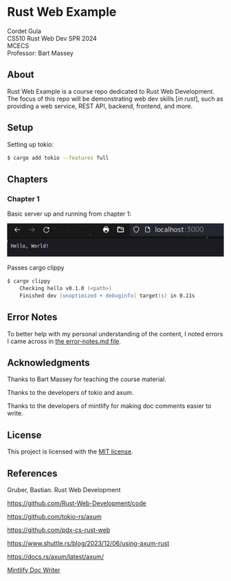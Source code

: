 # Rust Web Example

Cordet Gula  
CS510 Rust Web Dev SPR 2024  
MCECS  
Professor: Bart Massey

## About

Rust Web Example is a course repo dedicated to Rust Web Development. The focus of this repo will be demonstrating web dev skills [*in rust*], such as providing a web service, REST API, backend, frontend, and more.  

## Setup

<!-- Setup Section -->

Setting up tokio:

```zsh
$ cargo add tokio --features full
```

<!-- Code Snippets -->
## Chapters

### Chapter 1

Basic server up and running from chapter 1:

![Image of server](dev-examples/assets/hello-server.png)

<!-- Checking -->
Passes cargo clippy

```zsh
$ cargo clippy
    Checking hello v0.1.0 (<path>)
    Finished dev [unoptimized + debuginfo] target(s) in 0.11s
```

## Error Notes

To better help with my personal understanding of the content, I noted errors I came across in [the error-notes.md file](./error-notes.md).

## Acknowledgments

Thanks to Bart Massey for teaching the course material.

Thanks to the developers of tokio and axum.

Thanks to the developers of mintlify for making doc comments easier to write.

## License

This project is licensed with the [MIT license](./LICENSE).

## References  

Gruber, Bastian. Rust Web Development

https://github.com/Rust-Web-Development/code

https://github.com/tokio-rs/axum

https://github.com/pdx-cs-rust-web

https://www.shuttle.rs/blog/2023/12/06/using-axum-rust

https://docs.rs/axum/latest/axum/

[Mintlify Doc Writer](https://marketplace.visualstudio.com/items?itemName=mintlify.document)
